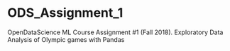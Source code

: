 # ODS_Assignment_1
OpenDataScience ML Course Assignment #1 (Fall 2018). Exploratory Data Analysis of Olympic games with Pandas

